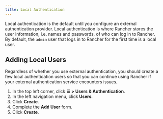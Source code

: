 ```yaml
---
title: Local Authentication
---
```


Local authentication is the default until you configure an external authentication provider. Local authentication is where Rancher stores the user information, i.e. names and passwords, of who can log in to Rancher. By default, the `admin` user that logs in to Rancher for the first time is a local user.

## Adding Local Users

Regardless of whether you use external authentication, you should create a few local authentication users so that you can continue using Rancher if your external authentication service encounters issues.

1.	In the top left corner, click **☰ > Users & Authentication**.
1. In the left navigation menu, click **Users**.
1. Click **Create**.
1.	Complete the **Add User** form.
1. Click **Create**.
